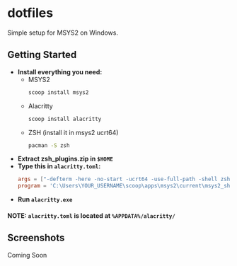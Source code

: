 # dotfiles
Simple setup for MSYS2 on Windows.

## Getting Started
- **Install everything you need:**
  - MSYS2
    ```bash
    scoop install msys2
    ```
  - Alacritty
    ```bash
    scoop install alacritty
    ```
  - ZSH (install it in msys2 ucrt64)
    ```bash
    pacman -S zsh
    ```
- **Extract zsh_plugins.zip in ```$HOME```**
- **Type this in ```alacritty.toml```:**
  ```toml
  args = ["-defterm -here -no-start -ucrt64 -use-full-path -shell zsh"]
  program = 'C:\Users\YOUR_USERNAME\scoop\apps\msys2\current\msys2_shell.cmd'
  ```
- **Run ```alacritty.exe```**

#### NOTE: ```alacritty.toml``` is located at ```%APPDATA%/alacritty/```

## Screenshots
Coming Soon

